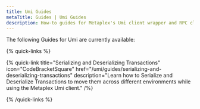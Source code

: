 ```yaml
---
title: Umi Guides
metaTitle: Guides | Umi Guides
description: How-to guides for Metaplex's Umi client wrapper and RPC client.
---
```


The following Guides for Umi are currently available:

{% quick-links %}

{% quick-link title="Serializing and Deserializing Transactions" icon="CodeBracketSquare" href="/umi/guides/serializing-and-deserializing-transactions" description="Learn how to Serialize and Deserialize Transactions to move them across different environments while using the Metaplex Umi client." /%}  

{% /quick-links %}
